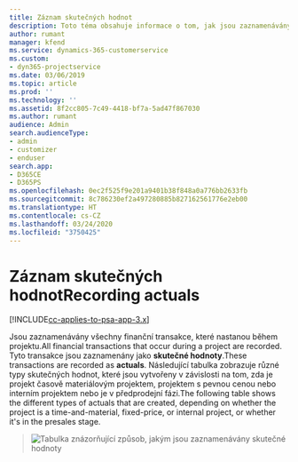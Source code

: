 ```yaml
---
title: Záznam skutečných hodnot
description: Toto téma obsahuje informace o tom, jak jsou zaznamenávány skutečné hodnoty.
author: rumant
manager: kfend
ms.service: dynamics-365-customerservice
ms.custom:
- dyn365-projectservice
ms.date: 03/06/2019
ms.topic: article
ms.prod: ''
ms.technology: ''
ms.assetid: 8f2cc805-7c49-4418-bf7a-5ad47f867030
ms.author: rumant
audience: Admin
search.audienceType:
- admin
- customizer
- enduser
search.app:
- D365CE
- D365PS
ms.openlocfilehash: 0ec2f525f9e201a9401b38f848a0a776bb2633fb
ms.sourcegitcommit: 8c786230ef2a497280885b827162561776e2eb00
ms.translationtype: HT
ms.contentlocale: cs-CZ
ms.lasthandoff: 03/24/2020
ms.locfileid: "3750425"
---
```

# <a name="recording-actuals"></a><span data-ttu-id="25f8e-103">Záznam skutečných hodnot</span><span class="sxs-lookup"><span data-stu-id="25f8e-103">Recording actuals</span></span> 

[!INCLUDE[cc-applies-to-psa-app-3.x](../includes/cc-applies-to-psa-app-3x.md)]

<span data-ttu-id="25f8e-104">Jsou zaznamenávány všechny finanční transakce, které nastanou během projektu.</span><span class="sxs-lookup"><span data-stu-id="25f8e-104">All financial transactions that occur during a project are recorded.</span></span> <span data-ttu-id="25f8e-105">Tyto transakce jsou zaznamenány jako **skutečné hodnoty**.</span><span class="sxs-lookup"><span data-stu-id="25f8e-105">These transactions are recorded as **actuals**.</span></span> <span data-ttu-id="25f8e-106">Následující tabulka zobrazuje různé typy skutečných hodnot, které jsou vytvořeny v závislosti na tom, zda je projekt časově materiálovým projektem, projektem s pevnou cenou nebo interním projektem nebo je v předprodejní fázi.</span><span class="sxs-lookup"><span data-stu-id="25f8e-106">The following table shows the different types of actuals that are created, depending on whether the project is a time-and-material, fixed-price, or internal project, or whether it's in the presales stage.</span></span>

> ![Tabulka znázorňující způsob, jakým jsou zaznamenávány skutečné hodnoty](media/advanced-table2.png)
